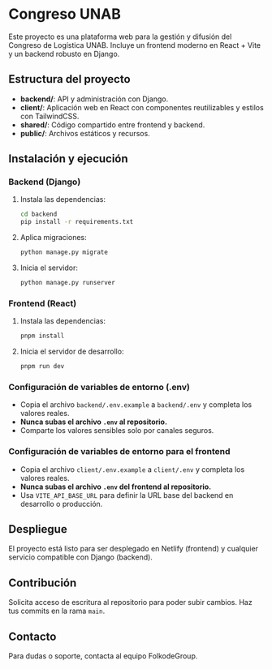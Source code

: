 # Congreso UNAB

Este proyecto es una plataforma web para la gestión y difusión del Congreso de Logística UNAB. Incluye un frontend moderno en React + Vite y un backend robusto en Django.

## Estructura del proyecto

- **backend/**: API y administración con Django.
- **client/**: Aplicación web en React con componentes reutilizables y estilos con TailwindCSS.
- **shared/**: Código compartido entre frontend y backend.
- **public/**: Archivos estáticos y recursos.

## Instalación y ejecución

### Backend (Django)
1. Instala las dependencias:
   ```bash
   cd backend
   pip install -r requirements.txt
   ```
2. Aplica migraciones:
   ```bash
   python manage.py migrate
   ```
3. Inicia el servidor:
   ```bash
   python manage.py runserver
   ```

### Frontend (React)
1. Instala las dependencias:
   ```bash
   pnpm install
   ```
2. Inicia el servidor de desarrollo:
   ```bash
   pnpm run dev
   ```

### Configuración de variables de entorno (.env)

- Copia el archivo `backend/.env.example` a `backend/.env` y completa los valores reales.
- **Nunca subas el archivo `.env` al repositorio.**
- Comparte los valores sensibles solo por canales seguros.

### Configuración de variables de entorno para el frontend

- Copia el archivo `client/.env.example` a `client/.env` y completa los valores reales.
- **Nunca subas el archivo `.env` del frontend al repositorio.**
- Usa `VITE_API_BASE_URL` para definir la URL base del backend en desarrollo o producción.

## Despliegue

El proyecto está listo para ser desplegado en Netlify (frontend) y cualquier servicio compatible con Django (backend).

## Contribución

Solicita acceso de escritura al repositorio para poder subir cambios. Haz tus commits en la rama `main`.

## Contacto

Para dudas o soporte, contacta al equipo FolkodeGroup.
